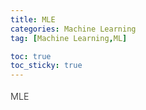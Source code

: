 ```yaml
---
title: MLE
categories: Machine Learning
tag: [Machine Learning,ML]

toc: true
toc_sticky: true
---
```


<div style="font-size: 0.9rem; font-weight:300; line-height: 1.6rem;">
MLE<br>
</div>




